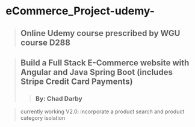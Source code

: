 # eCommerce_Project-udemy-
>
> ## Online Udemy course prescribed by WGU course D288

> ## Build a Full Stack E-Commerce website with Angular and Java Spring Boot (includes Stripe Credit Card Payments)
>> ### By: Chad Darby

> currently working V2.0: incorporate a product search and product category isolation
